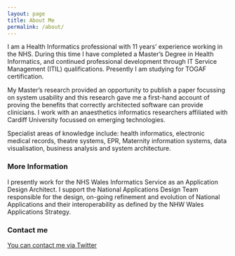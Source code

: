 ```yaml
---
layout: page
title: About Me
permalink: /about/
---
```


I am a Health Informatics professional with 11 years’ experience working in the NHS. During this time I have completed a Master’s Degree in Health Informatics, and continued professional development through IT Service Management (ITIL) qualifications. Presently I am studying for TOGAF certification.

My Master’s research provided an opportunity to publish a paper focussing on system usability and this research gave me a first-hand account of proving the benefits that correctly architected software can provide clinicians. I work with an anaesthetics informatics researchers affiliated with Cardiff University focussed on emerging technologies.

Specialist areas of knowledge include: health informatics, electronic medical records, theatre systems, EPR, Maternity information systems, data visualisation, business analysis and system architecture.

### More Information

I presently work for the NHS Wales Informatics Service as an Application Design Architect. I support the National Applications Design Team responsible for the design, on-going refinement and evolution of National Applications and their interoperability as defined by the NHW Wales Applications Strategy. 

### Contact me

[You can contact me via Twitter](https://www.twitter.com/johnmeredith)